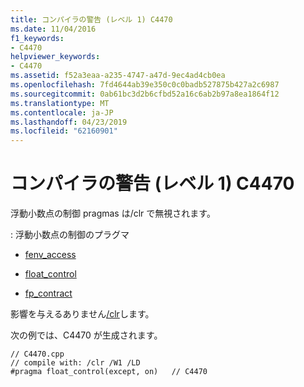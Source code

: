 ```yaml
---
title: コンパイラの警告 (レベル 1) C4470
ms.date: 11/04/2016
f1_keywords:
- C4470
helpviewer_keywords:
- C4470
ms.assetid: f52a3eaa-a235-4747-a47d-9ec4ad4cb0ea
ms.openlocfilehash: 7fd4644ab39e350c0c0badb527875b427a2c6987
ms.sourcegitcommit: 0ab61bc3d2b6cfbd52a16c6ab2b97a8ea1864f12
ms.translationtype: MT
ms.contentlocale: ja-JP
ms.lasthandoff: 04/23/2019
ms.locfileid: "62160901"
---
```

# <a name="compiler-warning-level-1-c4470"></a>コンパイラの警告 (レベル 1) C4470

浮動小数点の制御 pragmas は/clr で無視されます。

: 浮動小数点の制御のプラグマ

- [fenv_access](../../preprocessor/fenv-access.md)

- [float_control](../../preprocessor/float-control.md)

- [fp_contract](../../preprocessor/fp-contract.md)

影響を与えるありません[/clr](../../build/reference/clr-common-language-runtime-compilation.md)します。

次の例では、C4470 が生成されます。

```
// C4470.cpp
// compile with: /clr /W1 /LD
#pragma float_control(except, on)   // C4470
```